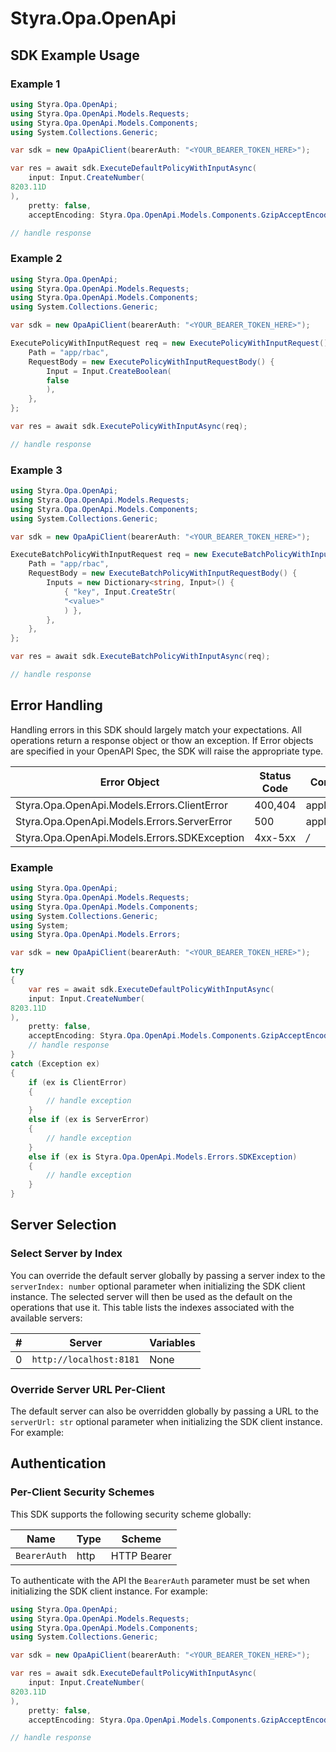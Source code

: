 # Styra.Opa.OpenApi


<!-- Start SDK Example Usage [usage] -->
## SDK Example Usage

### Example 1

```csharp
using Styra.Opa.OpenApi;
using Styra.Opa.OpenApi.Models.Requests;
using Styra.Opa.OpenApi.Models.Components;
using System.Collections.Generic;

var sdk = new OpaApiClient(bearerAuth: "<YOUR_BEARER_TOKEN_HERE>");

var res = await sdk.ExecuteDefaultPolicyWithInputAsync(
    input: Input.CreateNumber(
8203.11D
),
    pretty: false,
    acceptEncoding: Styra.Opa.OpenApi.Models.Components.GzipAcceptEncoding.Gzip);

// handle response
```

### Example 2

```csharp
using Styra.Opa.OpenApi;
using Styra.Opa.OpenApi.Models.Requests;
using Styra.Opa.OpenApi.Models.Components;
using System.Collections.Generic;

var sdk = new OpaApiClient(bearerAuth: "<YOUR_BEARER_TOKEN_HERE>");

ExecutePolicyWithInputRequest req = new ExecutePolicyWithInputRequest() {
    Path = "app/rbac",
    RequestBody = new ExecutePolicyWithInputRequestBody() {
        Input = Input.CreateBoolean(
        false
        ),
    },
};

var res = await sdk.ExecutePolicyWithInputAsync(req);

// handle response
```

### Example 3

```csharp
using Styra.Opa.OpenApi;
using Styra.Opa.OpenApi.Models.Requests;
using Styra.Opa.OpenApi.Models.Components;
using System.Collections.Generic;

var sdk = new OpaApiClient(bearerAuth: "<YOUR_BEARER_TOKEN_HERE>");

ExecuteBatchPolicyWithInputRequest req = new ExecuteBatchPolicyWithInputRequest() {
    Path = "app/rbac",
    RequestBody = new ExecuteBatchPolicyWithInputRequestBody() {
        Inputs = new Dictionary<string, Input>() {
            { "key", Input.CreateStr(
            "<value>"
            ) },
        },
    },
};

var res = await sdk.ExecuteBatchPolicyWithInputAsync(req);

// handle response
```
<!-- End SDK Example Usage [usage] -->

<!-- Start Error Handling [errors] -->
## Error Handling

Handling errors in this SDK should largely match your expectations.  All operations return a response object or thow an exception.  If Error objects are specified in your OpenAPI Spec, the SDK will raise the appropriate type.

| Error Object                                 | Status Code                                  | Content Type                                 |
| -------------------------------------------- | -------------------------------------------- | -------------------------------------------- |
| Styra.Opa.OpenApi.Models.Errors.ClientError  | 400,404                                      | application/json                             |
| Styra.Opa.OpenApi.Models.Errors.ServerError  | 500                                          | application/json                             |
| Styra.Opa.OpenApi.Models.Errors.SDKException | 4xx-5xx                                      | */*                                          |

### Example

```csharp
using Styra.Opa.OpenApi;
using Styra.Opa.OpenApi.Models.Requests;
using Styra.Opa.OpenApi.Models.Components;
using System.Collections.Generic;
using System;
using Styra.Opa.OpenApi.Models.Errors;

var sdk = new OpaApiClient(bearerAuth: "<YOUR_BEARER_TOKEN_HERE>");

try
{
    var res = await sdk.ExecuteDefaultPolicyWithInputAsync(
    input: Input.CreateNumber(
8203.11D
),
    pretty: false,
    acceptEncoding: Styra.Opa.OpenApi.Models.Components.GzipAcceptEncoding.Gzip);
    // handle response
}
catch (Exception ex)
{
    if (ex is ClientError)
    {
        // handle exception
    }
    else if (ex is ServerError)
    {
        // handle exception
    }
    else if (ex is Styra.Opa.OpenApi.Models.Errors.SDKException)
    {
        // handle exception
    }
}

```
<!-- End Error Handling [errors] -->

<!-- Start Server Selection [server] -->
## Server Selection

### Select Server by Index

You can override the default server globally by passing a server index to the `serverIndex: number` optional parameter when initializing the SDK client instance. The selected server will then be used as the default on the operations that use it. This table lists the indexes associated with the available servers:

| # | Server | Variables |
| - | ------ | --------- |
| 0 | `http://localhost:8181` | None |




### Override Server URL Per-Client

The default server can also be overridden globally by passing a URL to the `serverUrl: str` optional parameter when initializing the SDK client instance. For example:
<!-- End Server Selection [server] -->

<!-- Start Authentication [security] -->
## Authentication

### Per-Client Security Schemes

This SDK supports the following security scheme globally:

| Name         | Type         | Scheme       |
| ------------ | ------------ | ------------ |
| `BearerAuth` | http         | HTTP Bearer  |

To authenticate with the API the `BearerAuth` parameter must be set when initializing the SDK client instance. For example:
```csharp
using Styra.Opa.OpenApi;
using Styra.Opa.OpenApi.Models.Requests;
using Styra.Opa.OpenApi.Models.Components;
using System.Collections.Generic;

var sdk = new OpaApiClient(bearerAuth: "<YOUR_BEARER_TOKEN_HERE>");

var res = await sdk.ExecuteDefaultPolicyWithInputAsync(
    input: Input.CreateNumber(
8203.11D
),
    pretty: false,
    acceptEncoding: Styra.Opa.OpenApi.Models.Components.GzipAcceptEncoding.Gzip);

// handle response
```
<!-- End Authentication [security] -->

<!-- Placeholder for Future Speakeasy SDK Sections -->